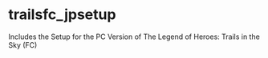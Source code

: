 # trailsfc_jpsetup
Includes the Setup for the PC Version of The Legend of Heroes: Trails in the Sky (FC)
